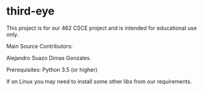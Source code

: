 # third-eye

This project is for our 462 CSCE project and is intended for educational use only. 

Main Source Contributors:

Alejandro Suazo
Dimas Gonzales. 

Prerequisites:
Python 3.5 (or higher)

If on Linux you may need to install some other libs from our requirements. 

